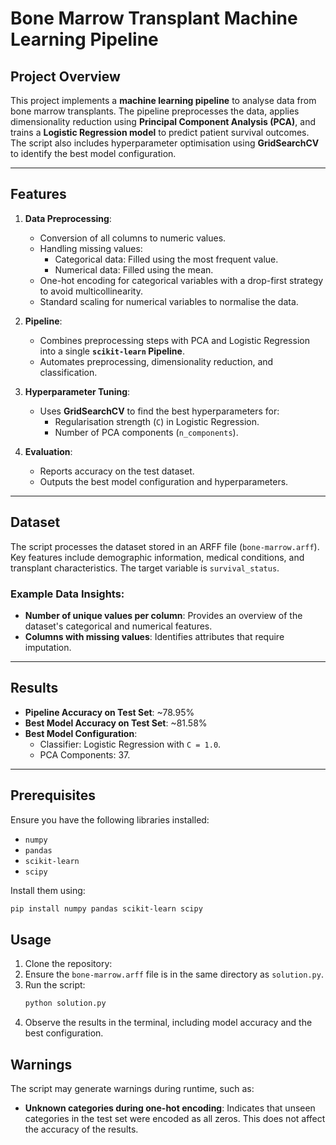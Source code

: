 # Bone Marrow Transplant Machine Learning Pipeline

## Project Overview
This project implements a **machine learning pipeline** to analyse data from bone marrow transplants. The pipeline preprocesses the data, applies dimensionality reduction using **Principal Component Analysis (PCA)**, and trains a **Logistic Regression model** to predict patient survival outcomes. The script also includes hyperparameter optimisation using **GridSearchCV** to identify the best model configuration.

---

## Features
1. **Data Preprocessing**:
   - Conversion of all columns to numeric values.
   - Handling missing values:
     - Categorical data: Filled using the most frequent value.
     - Numerical data: Filled using the mean.
   - One-hot encoding for categorical variables with a drop-first strategy to avoid multicollinearity.
   - Standard scaling for numerical variables to normalise the data.

2. **Pipeline**:
   - Combines preprocessing steps with PCA and Logistic Regression into a single **`scikit-learn` Pipeline**.
   - Automates preprocessing, dimensionality reduction, and classification.

3. **Hyperparameter Tuning**:
   - Uses **GridSearchCV** to find the best hyperparameters for:
     - Regularisation strength (`C`) in Logistic Regression.
     - Number of PCA components (`n_components`).

4. **Evaluation**:
   - Reports accuracy on the test dataset.
   - Outputs the best model configuration and hyperparameters.

---

## Dataset
The script processes the dataset stored in an ARFF file (`bone-marrow.arff`). Key features include demographic information, medical conditions, and transplant characteristics. The target variable is `survival_status`.

### Example Data Insights:
- **Number of unique values per column**: Provides an overview of the dataset's categorical and numerical features.
- **Columns with missing values**: Identifies attributes that require imputation.

---

## Results
- **Pipeline Accuracy on Test Set**: ~78.95%
- **Best Model Accuracy on Test Set**: ~81.58%
- **Best Model Configuration**:
  - Classifier: Logistic Regression with `C = 1.0`.
  - PCA Components: 37.

---

## Prerequisites
Ensure you have the following libraries installed:
- `numpy`
- `pandas`
- `scikit-learn`
- `scipy`

Install them using:
```bash
pip install numpy pandas scikit-learn scipy
```
## Usage
1. Clone the repository:
2. Ensure the `bone-marrow.arff` file is in the same directory as `solution.py`.
3. Run the script:
   ```bash
   python solution.py
   ```
4. Observe the results in the terminal, including model accuracy and the best configuration.

## Warnings
The script may generate warnings during runtime, such as:
- **Unknown categories during one-hot encoding**: Indicates that unseen categories in the test set were encoded as all zeros. This does not affect the accuracy of the results.

